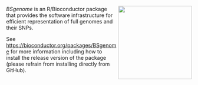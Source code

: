 [<img src="https://www.bioconductor.org/images/logo/jpg/bioconductor_logo_rgb.jpg" width="200" align="right"/>](https://bioconductor.org/)

_BSgenome_ is an R/Bioconductor package that provides the software infrastructure for efficient representation of full genomes and their SNPs.

See https://bioconductor.org/packages/BSgenome for more information including how to install the release version of the package (please refrain from installing directly from GitHub).


